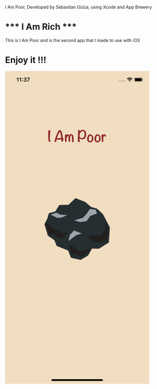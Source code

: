 
I Am Poor, Developed by Sebastian Güiza, using Xcode and App Brewery

#  *** I Am Rich ***

This is I Am Poor and is the second app that I made to use with iOS

# Enjoy it !!!

![Main Screen](IAmPoorScreen.png)
